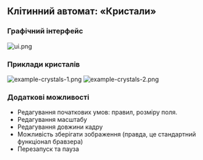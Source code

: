 ## Клітинний автомат: «Кристали»

### Графічний інтерфейс

![ui.png](https://i.imgur.com/RRCqWxc.png)

### Приклади кристалів

![example-crystals-1.png](https://i.imgur.com/t7mKIkp.png)
![example-crystals-2.png](https://i.imgur.com/kDQMk03.png)

### Додаткові можливості
- Редагування початкових умов: правил, розміру поля.
- Редагування масштабу
- Редагування довжини кадру
- Можливість зберігати зображення (правда, це стандартний функціонал бравзера)
- Перезапуск та пауза
